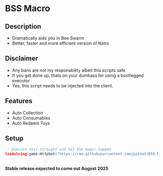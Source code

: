 # BSS Macro
## Description
- Dramatically aids you in Bee Swarm
- Better, faster and more efficient version of Natro
## Disclaimer
- Any bans are not my responability albeit this scripts safe
- If you get done up, thats on your dumbass for using a bootlegged executor
- Yes, this script needs to be injected into the client.

  
## Features
- Auto Collection
- Auto Consumables
- Auto Redeem Toys

## Setup

```lua
-- Execute this straight and let the magic happen
loadstring(game:HttpGet("https://raw.githubusercontent.com/painot/BSS-Macro/main/MacroX.lua"))()
```

<br>
<b>Stable release expected to come out August 2025</b>
